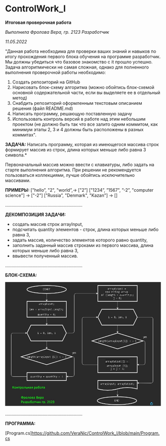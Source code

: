 # ControlWork_I

**Итоговая проверочная работа**

*Выполнила Фролова Вера, гр. 2123 Разработчик*

 *11.05.2022*

"Данная работа необходима для проверки ваших знаний и навыков по итогу прохождения первого блока обучения на программе разработчик.
Мы должны убедиться что базовое знакомство с it прошло успешно.
Задача алгоритмически не самая сложная, однако для полненного выполнения проверочной работы необходимо:

1. Создать репозиторий на GitHub
2. Нарисовать блок-схему алгоритма (можно обойтись блок-схемой основной содержательной части, если вы выделяете ее в отдельный метод)
3. Снабдить репозиторий оформленным текстовым описанием решения (файл README.md)
4. Написать программу, решающую поставленную задачу
5. Использовать контроль версий в работе над этим небольшим проектом
(не должно быть так что все залито одним коммитом, как минимум этапы 2, 3 и 4 должны быть расположены в разных коммитах".

**ЗАДАЧА:**
Написать программу, которая из имеющегося массива строк формирует массив из строк, длина которых меньше либо равна 3 символа.*

Первоначальный массив можно ввести с клавиатуры, либо задать на старте выполнения алгоритма.
При решении не рекомендуется пользоваться коллекциями, лучше обойтись исключительно массивами.

**ПРИМЕРЫ:**
["hello”, "2", "world”,-> ["2”]
["1234”, ”1567", ”-2”, "computer science"] -> ["-2"]
["Russia”, "Denmark", "Kazan"] -> []

..............................................................

**ДЕКОМПОЗИЦИЯ ЗАДАЧИ:**

* создать массив строк arrayInput,
* подсчитать quantity элементов - строк, длина которых меньше либо равна 3,
* задать массив, количество элементов которого равно quantity,
* заполнить заданный массив строками из первого массива, длина которых меньше либо равна 3,
* ввывести полученный массив.

..............................................................

**БЛОК-СХЕМА:**

![Блок-схема](flowchart.jpg)

..............................................................

**ПРОГРАММА:**

[Program.cs]https://github.com/VeraNic/ControlWork_I/blob/main/Program.cs

